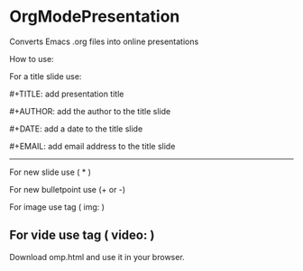 # OrgModePresentation
Converts Emacs .org files into online presentations

How to use:

For a title slide use:

#+TITLE:	add presentation title

#+AUTHOR:	add the author to the title slide

#+DATE:	add a date to the title slide

#+EMAIL:	add email address to the title slide

-------------------------------------
For new slide use ( * )

For new bulletpoint use (+ or -)

For image use tag ( img: )

For vide use tag ( video: )
-------------------------------------

Download omp.html and use it in your browser.
